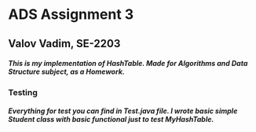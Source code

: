 # ADS Assignment 3
## Valov Vadim, SE-2203
##### This is my implementation of HashTable. Made for Algorithms and Data Structure subject, as a Homework. 
### Testing 
##### Everything for test you can find in Test.java file. I wrote basic simple Student class with basic functional just to test MyHashTable. 

